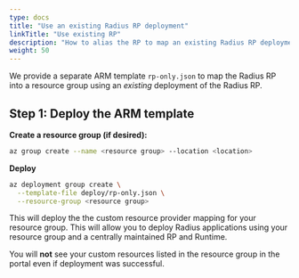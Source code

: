 ```yaml
---
type: docs
title: "Use an existing Radius RP deployment"
linkTitle: "Use existing RP"
description: "How to alias the RP to map an existing Radius RP deployment"
weight: 50
---
```


We provide a separate ARM template `rp-only.json` to map the Radius RP into a resource group using an *existing* deployment of the Radius RP.

## Step 1: Deploy the ARM template

**Create a resource group (if desired):**

```sh
az group create --name <resource group> --location <location>
```

**Deploy**

```sh
az deployment group create \
  --template-file deploy/rp-only.json \
  --resource-group <resource group>
```

This will deploy the the custom resource provider mapping for your resource group. This will allow you to deploy Radius applications using your resource group and a centrally maintained RP and Runtime.

You will **not** see your custom resources listed in the resource group in the portal even if deployment was successful.

